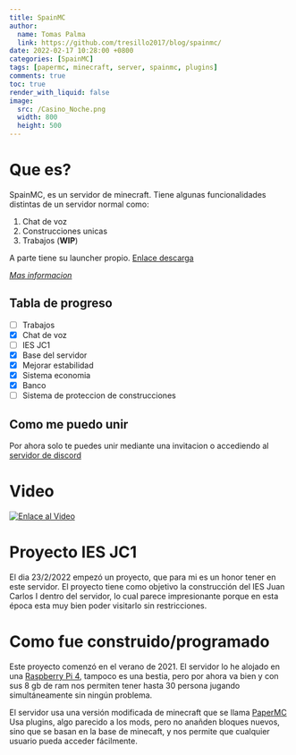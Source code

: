 ```yaml
---
title: SpainMC
author:
  name: Tomas Palma
  link: https://github.com/tresillo2017/blog/spainmc/
date: 2022-02-17 10:28:00 +0800
categories: [SpainMC]
tags: [papermc, minecraft, server, spainmc, plugins]
comments: true
toc: true
render_with_liquid: false
image:
  src: /Casino_Noche.png
  width: 800
  height: 500
---
```


# Que es?

SpainMC, es un servidor de minecraft. 
Tiene algunas funcionalidades distintas de un servidor normal como:
1. Chat de voz
2. Construcciones unicas
3. Trabajos (**WIP**)

A parte tiene su launcher propio. [Enlace descarga](https://github.com/SpainRPServer/launcher/releases/tag/1.0)

[*Mas informacion*](https://spainrpserver.github.io/)

## Tabla de progreso

- [ ] Trabajos
- [x] Chat de voz
- [ ] IES JC1
- [x] Base del servidor
- [x] Mejorar estabilidad
- [x] Sistema economia
- [x] Banco
- [ ] Sistema de proteccion de construcciones
## Como me puedo unir

Por ahora solo te puedes unir mediante una invitacion o accediendo al [servidor de discord](https://discord.gg/HkVrdcsM4s)

# Video

[![Enlace al Video](https://img.youtube.com/vi/UqOT1DzcRMo/maxresdefault.jpg)](https://youtu.be/UqOT1DzcRMo)


# Proyecto IES JC1

El dia 23/2/2022 empezó un proyecto, que para mi es un honor tener en este servidor.
El proyecto tiene como objetivo la construcción del IES Juan Carlos I dentro del servidor, lo cual parece impresionante porque en esta época esta muy bien poder visitarlo sin restricciones.

# Como fue construido/programado

Este proyecto comenzó en el verano de 2021.
El servidor lo he alojado en una [Raspberry Pi 4](https://www.raspberrypi.com/products/raspberry-pi-4-model-b/), tampoco es una bestia, pero por ahora va bien y con sus 8 gb de ram nos permiten tener hasta 30 persona jugando simultáneamente sin ningún problema. 

El servidor usa una versión modificada de minecraft que se llama [PaperMC](https://papermc.io/)
Usa plugins, algo parecido a los mods, pero no anañden bloques nuevos, sino que se basan en la base de minecaft, y nos permite que cualquier usuario pueda acceder fácilmente.

